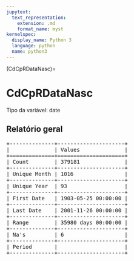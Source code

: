 ```yaml
--- 
jupytext:
  text_representation:
    extension: .md
    format_name: myst
kernelspec:
  display_name: Python 3
  language: python
  name: python3
---
```


(CdCpRDataNasc)= 

# CdCpRDataNasc
Tipo da variável: date
## Relatório geral

<pre>
+--------------+---------------------+
|              | Values              |
+==============+=====================+
| Count        | 379181              |
+--------------+---------------------+
| Unique Month | 1016                |
+--------------+---------------------+
| Unique Year  | 93                  |
+--------------+---------------------+
| First Date   | 1903-05-25 00:00:00 |
+--------------+---------------------+
| Last Date    | 2001-11-26 00:00:00 |
+--------------+---------------------+
| Range        | 35980 days 00:00:00 |
+--------------+---------------------+
| Na's         | 6                   |
+--------------+---------------------+
| Period       |                     |
+--------------+---------------------+
</pre>

